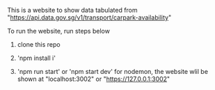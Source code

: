 This is a website to show data tabulated from "https://api.data.gov.sg/v1/transport/carpark-availability" 

To run the website, run steps below

1. clone this repo

2. 'npm install i'

3. 'npm run start' or 'npm start dev' for nodemon, the website wlil be shown at "localhost:3002" or "https://127.0.0.1:3002"    
